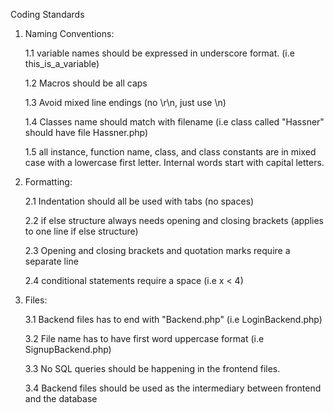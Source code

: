 Coding Standards

1. Naming Conventions:

    1.1 variable names should be expressed in underscore format. (i.e this_is_a_variable)

    1.2 Macros should be all caps

    1.3 Avoid mixed line endings (no \r\n, just use \n)

    1.4 Classes name should match with filename (i.e class called "Hassner" should have file Hassner.php)

    1.5 all instance, function name, class, and class constants are in mixed case with a lowercase first letter. Internal words start with capital letters.

2. Formatting:

    2.1 Indentation should all be used with tabs (no spaces)

    2.2 if else structure always needs opening and closing brackets (applies to one line if else structure)

    2.3 Opening and closing brackets and quotation marks require a separate line

    2.4 conditional statements require a space (i.e x < 4)

3. Files:

    3.1 Backend files has to end with "<filename>Backend.php" (i.e LoginBackend.php)
    
    3.2 File name has to have first word uppercase format (i.e SignupBackend.php)

    3.3 No SQL queries should be happening in the frontend files. 

    3.4 Backend files should be used as the intermediary between frontend and the database